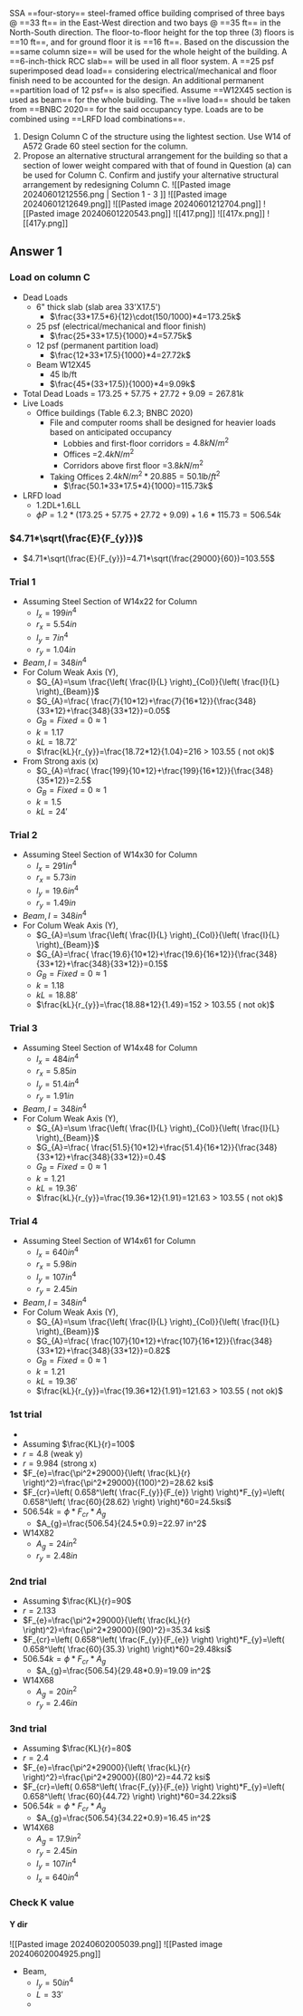 SSA ==four-story== steel-framed office building comprised of three bays @ ==33 ft== in the East-West direction and two bays @ ==35 ft== in the North-South direction. The floor-to-floor height for the top three (3) floors is ==10 ft==, and for ground floor it is ==16 ft==. Based on the discussion the ==same column size== will be used for the whole height of the building. A ==6-inch-thick RCC slab== will be used in all floor system. A ==25 psf superimposed dead load== considering electrical/mechanical and floor finish need to be accounted for the design. An additional permanent ==partition load of 12 psf== is also specified. Assume ==W12X45 section is used as beam== for the whole building. The ==live load== should be taken from ==BNBC 2020== for the said occupancy type. Loads are to be combined using ==LRFD load combinations==.
1. Design Column C of the structure using the lightest section. Use W14 of A572 Grade 60 steel section for the column.
2. Propose an alternative structural arrangement for the building so that a section of lower weight compared with that of found in Question (a) can be used for Column C. Confirm and justify your alternative structural arrangement by redesigning Column C.
![[Pasted image 20240601212556.png | Section 1 - 3 ]]
![[Pasted image 20240601212649.png]]
![[Pasted image 20240601212704.png]]
![[Pasted image 20240601220543.png]]
![[417.png]]
	![[417x.png]]
	![[417y.png]]
	
## Answer 1
### Load on column C
- Dead Loads
	- 6" thick slab (slab area 33'X17.5')
		- $\frac{33*17.5*6}{12}\cdot(150/1000)*4=173.25k$
	- 25 psf (electrical/mechanical and floor finish)
		- $\frac{25*33*17.5}{1000}*4=57.75k$
	- 12 psf (permanent partition load)
		- $\frac{12*33*17.5}{1000}*4=27.72k$
	- Beam W12X45
		- 45 lb/ft
		- $\frac{45*(33+17.5)}{1000}*4=9.09k$
- Total Dead Loads = $173.25+57.75+27.72+9.09=267.81k$
- Live Loads
	- Office buildings (Table 6.2.3; BNBC 2020)
		- File and computer rooms shall be designed for heavier loads based on anticipated occupancy
			- Lobbies and first-floor corridors = $4.8 kN/m^2$ 
			- Offices =$2.4 kN /m^2$
			- Corridors above first floor =$3.8kN /m^2$
		- Taking Offices $2.4kN /m^2 *20.885 =50.1lb /ft^2$
			- $\frac{50.1*33*17.5*4}{1000}=115.73k$
- LRFD load 
	- 1.2DL+1.6LL
	- $\phi P= 1.2*(173.25+57.75+27.72+9.09)+1.6*115.73=506.54k$
### $4.71*\sqrt(\frac{E}{F_{y}})$
- $4.71*\sqrt(\frac{E}{F_{y}})=4.71*\sqrt(\frac{29000}{60})=103.55$
### Trial 1
- Assuming Steel Section of  W14x22 for Column
	- $I_x=199 in^4$
	- $r_x=5.54 in$
	- $I_y=7 in^4$
	- $r_y=1.04 in$
- $Beam, I= 348 in^4$
- For Colum Weak Axis (Y),
	- $G_{A}=\sum \frac{\left( \frac{I}{L} \right)_{Col}}{\left( \frac{I}{L} \right)_{Beam}}$
	- $G_{A}=\frac{ \frac{7}{10*12}+\frac{7}{16*12}}{\frac{348}{33*12}+\frac{348}{33*12}}=0.05$
	- $G_{B}=Fixed=0 \approx 1$
	- $k = 1.17$
	- $kL=18.72'$
	- $\frac{kL}{r_{y}}=\frac{18.72*12}{1.04}=216 > 103.55 ( not ok)$
- From Strong axis (x)
	- $G_{A}=\frac{ \frac{199}{10*12}+\frac{199}{16*12}}{\frac{348}{35*12}}=2.5$
	- $G_{B}=Fixed= 0 \approx 1$
	- $k=1.5$
	- $kL=24'$
### Trial 2
- Assuming Steel Section of  W14x30 for Column
	- $I_x=291 in^4$
	- $r_x=5.73 in$
	- $I_y=19.6 in^4$
	- $r_y=1.49 in$
- $Beam, I= 348 in^4$
- For Colum Weak Axis (Y),
	- $G_{A}=\sum \frac{\left( \frac{I}{L} \right)_{Col}}{\left( \frac{I}{L} \right)_{Beam}}$
	- $G_{A}=\frac{ \frac{19.6}{10*12}+\frac{19.6}{16*12}}{\frac{348}{33*12}+\frac{348}{33*12}}=0.15$
	- $G_{B}=Fixed=0 \approx 1$
	- $k = 1.18$
	- $kL=18.88'$
	- $\frac{kL}{r_{y}}=\frac{18.88*12}{1.49}=152 > 103.55 ( not ok)$

### Trial 3
- Assuming Steel Section of  W14x48 for Column
	- $I_x=484 in^4$
	- $r_x=5.85 in$
	- $I_y=51.4 in^4$
	- $r_y=1.91 in$
- $Beam, I= 348 in^4$
- For Colum Weak Axis (Y),
	- $G_{A}=\sum \frac{\left( \frac{I}{L} \right)_{Col}}{\left( \frac{I}{L} \right)_{Beam}}$
	- $G_{A}=\frac{ \frac{51.5}{10*12}+\frac{51.4}{16*12}}{\frac{348}{33*12}+\frac{348}{33*12}}=0.4$
	- $G_{B}=Fixed=0 \approx 1$
	- $k = 1.21$
	- $kL=19.36'$
	- $\frac{kL}{r_{y}}=\frac{19.36*12}{1.91}=121.63 > 103.55 ( not ok)$
### Trial 4
- Assuming Steel Section of  W14x61 for Column
	- $I_x=640 in^4$
	- $r_x=5.98 in$
	- $I_y=107 in^4$
	- $r_y=2.45 in$
- $Beam, I= 348 in^4$
- For Colum Weak Axis (Y),
	- $G_{A}=\sum \frac{\left( \frac{I}{L} \right)_{Col}}{\left( \frac{I}{L} \right)_{Beam}}$
	- $G_{A}=\frac{ \frac{107}{10*12}+\frac{107}{16*12}}{\frac{348}{33*12}+\frac{348}{33*12}}=0.82$
	- $G_{B}=Fixed=0 \approx 1$
	- $k = 1.21$
	- $kL=19.36'$
	- $\frac{kL}{r_{y}}=\frac{19.36*12}{1.91}=121.63 > 103.55 ( not ok)$

### 1st trial
- 
- Assuming $\frac{KL}{r}=100$
- $r=4.8$ (weak y)
- $r=9.984$ (strong x)
- $F_{e}=\frac{\pi^2*29000}{\left( \frac{kL}{r} \right)^2}=\frac{\pi^2*29000}{(100)^2}=28.62 ksi$
- $F_{cr}=\left( 0.658^\left( \frac{F_{y}}{F_{e}} \right) \right)*F_{y}=\left( 0.658^\left( \frac{60}{28.62} \right) \right)*60=24.5ksi$
- $506.54k=\phi*F_{cr}*A_{g}$
	- $A_{g}=\frac{506.54}{24.5*0.9}=22.97 in^2$
- W14X82
	- $A_{g}=24in^2$
	- $r_{y}=2.48in$
### 2nd trial
- Assuming $\frac{KL}{r}=90$
- $r=2.133$
- $F_{e}=\frac{\pi^2*29000}{\left( \frac{kL}{r} \right)^2}=\frac{\pi^2*29000}{(90)^2}=35.34 ksi$
- $F_{cr}=\left( 0.658^\left( \frac{F_{y}}{F_{e}} \right) \right)*F_{y}=\left( 0.658^\left( \frac{60}{35.3} \right) \right)*60=29.48ksi$
- $506.54k=\phi*F_{cr}*A_{g}$
	- $A_{g}=\frac{506.54}{29.48*0.9}=19.09 in^2$
- W14X68
	- $A_{g}=20in^2$
	- $r_{y}=2.46in$
### 3nd trial
- Assuming $\frac{KL}{r}=80$
- $r=2.4$
- $F_{e}=\frac{\pi^2*29000}{\left( \frac{kL}{r} \right)^2}=\frac{\pi^2*29000}{(80)^2}=44.72 ksi$
- $F_{cr}=\left( 0.658^\left( \frac{F_{y}}{F_{e}} \right) \right)*F_{y}=\left( 0.658^\left( \frac{60}{44.72} \right) \right)*60=34.22ksi$
- $506.54k=\phi*F_{cr}*A_{g}$
	- $A_{g}=\frac{506.54}{34.22*0.9}=16.45 in^2$
- W14X68
	- $A_{g}=17.9in^2$
	- $r_{y}=2.45in$
	- $I_{y}=107 in^4$
	- $I_{x}=640 in^4$
### Check K value
#### Y dir
![[Pasted image 20240602005039.png]]
![[Pasted image 20240602004925.png]]
- Beam,
	- $I_{y}=50in^4$
	- $L=33'$
	- 